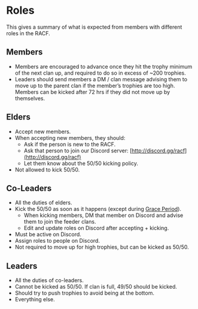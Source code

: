 # Roles

This gives a summary of what is expected from members with different roles in the RACF.

## Members

* Members are encouraged to advance once they hit the trophy minimum of the next clan up, and required to do so in excess of \~200 trophies.
* Leaders should send members a DM / clan message advising them to move up to the parent clan if the member’s trophies are too high. Members can be kicked after 72 hrs if they did not move up by themselves.

## Elders

* Accept new members.
* When accepting new members, they should:
  * Ask if the person is new to the RACF.
  * Ask that person to join our Discord server: [http://discord.gg/racf](http://discord.gg/racf)
  * Let them know about the 50/50 kicking policy.
* Not allowed to kick 50/50.

## Co-Leaders

* All the duties of elders.
* Kick the 50/50 as soon as it happens (except during [Grace Period](https://app.nuclino.com/t/b/b0aae9db-c454-471a-92b1-2a7d37e86be3)).
  * When kicking members, DM that member on Discord and advise them to join the feeder clans.
  * Edit and update roles on Discord after accepting + kicking.
* Must be active on Discord.
* Assign roles to people on Discord.
* Not required to move up for high trophies, but can be kicked as 50/50.

## Leaders

* All the duties of co-leaders.
* Cannot be kicked as 50/50. If clan is full, 49/50 should be kicked.
* Should try to push trophies to avoid being at the bottom.
* Everything else.

